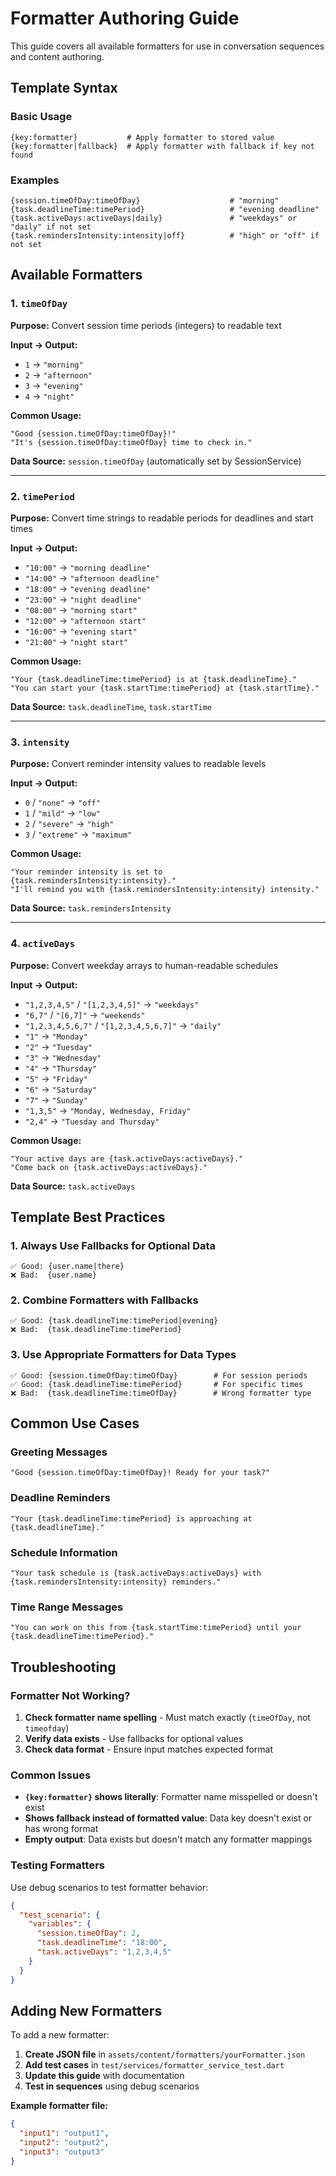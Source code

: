 # Formatter Authoring Guide

This guide covers all available formatters for use in conversation sequences and content authoring.

## Template Syntax

### Basic Usage
```
{key:formatter}           # Apply formatter to stored value
{key:formatter|fallback}  # Apply formatter with fallback if key not found
```

### Examples
```
{session.timeOfDay:timeOfDay}                    # "morning"
{task.deadlineTime:timePeriod}                   # "evening deadline"
{task.activeDays:activeDays|daily}               # "weekdays" or "daily" if not set
{task.remindersIntensity:intensity|off}          # "high" or "off" if not set
```

## Available Formatters

### 1. `timeOfDay`
**Purpose:** Convert session time periods (integers) to readable text

**Input → Output:**
- `1` → `"morning"`
- `2` → `"afternoon"` 
- `3` → `"evening"`
- `4` → `"night"`

**Common Usage:**
```
"Good {session.timeOfDay:timeOfDay}!"
"It's {session.timeOfDay:timeOfDay} time to check in."
```

**Data Source:** `session.timeOfDay` (automatically set by SessionService)

---

### 2. `timePeriod` 
**Purpose:** Convert time strings to readable periods for deadlines and start times

**Input → Output:**
- `"10:00"` → `"morning deadline"`
- `"14:00"` → `"afternoon deadline"`
- `"18:00"` → `"evening deadline"`
- `"23:00"` → `"night deadline"`
- `"08:00"` → `"morning start"`
- `"12:00"` → `"afternoon start"`
- `"16:00"` → `"evening start"`
- `"21:00"` → `"night start"`

**Common Usage:**
```
"Your {task.deadlineTime:timePeriod} is at {task.deadlineTime}."
"You can start your {task.startTime:timePeriod} at {task.startTime}."
```

**Data Source:** `task.deadlineTime`, `task.startTime`

---

### 3. `intensity`
**Purpose:** Convert reminder intensity values to readable levels

**Input → Output:**
- `0` / `"none"` → `"off"`
- `1` / `"mild"` → `"low"`
- `2` / `"severe"` → `"high"`
- `3` / `"extreme"` → `"maximum"`

**Common Usage:**
```
"Your reminder intensity is set to {task.remindersIntensity:intensity}."
"I'll remind you with {task.remindersIntensity:intensity} intensity."
```

**Data Source:** `task.remindersIntensity`

---

### 4. `activeDays`
**Purpose:** Convert weekday arrays to human-readable schedules

**Input → Output:**
- `"1,2,3,4,5"` / `"[1,2,3,4,5]"` → `"weekdays"`
- `"6,7"` / `"[6,7]"` → `"weekends"`
- `"1,2,3,4,5,6,7"` / `"[1,2,3,4,5,6,7]"` → `"daily"`
- `"1"` → `"Monday"`
- `"2"` → `"Tuesday"`
- `"3"` → `"Wednesday"`
- `"4"` → `"Thursday"`
- `"5"` → `"Friday"`
- `"6"` → `"Saturday"`
- `"7"` → `"Sunday"`
- `"1,3,5"` → `"Monday, Wednesday, Friday"`
- `"2,4"` → `"Tuesday and Thursday"`

**Common Usage:**
```
"Your active days are {task.activeDays:activeDays}."
"Come back on {task.activeDays:activeDays}."
```

**Data Source:** `task.activeDays`

## Template Best Practices

### 1. Always Use Fallbacks for Optional Data
```
✅ Good: {user.name|there}
❌ Bad:  {user.name}
```

### 2. Combine Formatters with Fallbacks
```
✅ Good: {task.deadlineTime:timePeriod|evening}
❌ Bad:  {task.deadlineTime:timePeriod}
```

### 3. Use Appropriate Formatters for Data Types
```
✅ Good: {session.timeOfDay:timeOfDay}        # For session periods
✅ Good: {task.deadlineTime:timePeriod}       # For specific times
❌ Bad:  {task.deadlineTime:timeOfDay}        # Wrong formatter type
```

## Common Use Cases

### Greeting Messages
```
"Good {session.timeOfDay:timeOfDay}! Ready for your task?"
```

### Deadline Reminders
```
"Your {task.deadlineTime:timePeriod} is approaching at {task.deadlineTime}."
```

### Schedule Information
```
"Your task schedule is {task.activeDays:activeDays} with {task.remindersIntensity:intensity} reminders."
```

### Time Range Messages  
```
"You can work on this from {task.startTime:timePeriod} until your {task.deadlineTime:timePeriod}."
```

## Troubleshooting

### Formatter Not Working?
1. **Check formatter name spelling** - Must match exactly (`timeOfDay`, not `timeofday`)
2. **Verify data exists** - Use fallbacks for optional values
3. **Check data format** - Ensure input matches expected format

### Common Issues
- **`{key:formatter}` shows literally**: Formatter name misspelled or doesn't exist
- **Shows fallback instead of formatted value**: Data key doesn't exist or has wrong format
- **Empty output**: Data exists but doesn't match any formatter mappings

### Testing Formatters
Use debug scenarios to test formatter behavior:
```json
{
  "test_scenario": {
    "variables": {
      "session.timeOfDay": 2,
      "task.deadlineTime": "18:00",
      "task.activeDays": "1,2,3,4,5"
    }
  }
}
```

## Adding New Formatters

To add a new formatter:

1. **Create JSON file** in `assets/content/formatters/yourFormatter.json`
2. **Add test cases** in `test/services/formatter_service_test.dart` 
3. **Update this guide** with documentation
4. **Test in sequences** using debug scenarios

**Example formatter file:**
```json
{
  "input1": "output1",
  "input2": "output2",
  "input3": "output3"
}
```